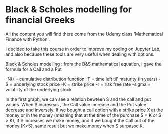 # Black & Scholes modelling for financial Greeks

All the content you will find there come from the Udemy class 'Mathematical Finance with Python'.

I decided to take this course in order to improve my coding on Jupyter Lab, and also because these tools are very useful when dealing with options.

Black & Scholes modelling : from the B&S mathematical equation, i gave the formula for a Call and a Put

-N() = cumulative distribution function
-T = time left til' maturity (in years)
-S = underlying stock price
-K = strike price
-r = risk free rate
-sigma = volatility of the underlying stock

In the first graph, we can see a relation bewteen S and the call and put values. When S increseas , the Call value increase and the Put value decrease and inversely.
If we bought a call option with a strike price X at the money or in the money (meaning that at the time of the purchase S = K or S > K), if S increases we make money, and if we bought the Call out of the money (K>S), same result but we make money when S surpasse K.


